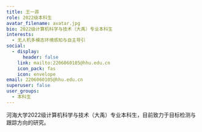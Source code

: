 ```yaml
---
title: 王一菲
role: 2022级本科生
avatar_filename: avatar.jpg
bio: 2022级计算机科学与技术（大禹）专业本科生
interests:
  - 无人机多模态环境感知与自主导引
social:
  - display:
      header: false
    link: mailto:2206060105@hhu.edu.cn
    icon_pack: fas
    icon: envelope
email: 2206060105@hhu.edu.cn
superuser: false
user_groups:
  - 本科生
---
```

河海大学2022级计算机科学与技术（大禹）专业本科生，目前致力于目标检测与跟踪方向的研究。
